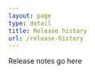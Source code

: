 ```yaml
---
layout: page
type: detail
title: Release history
url: /release-history
---
```


Release notes go here
